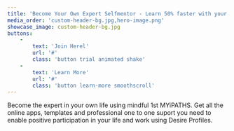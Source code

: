 ```yaml
---
title: 'Become Your Own Expert Selfmentor - Learn 50% faster with your Doubtless Self from your experiences in life & work'
media_order: 'custom-header-bg.jpg,hero-image.png'
showcase_image: custom-header-bg.jpg
buttons:
    -
        text: 'Join Herel'
        url: '#'
        class: 'button trial animated shake'
    -
        text: 'Learn More'
        url: '#'
        class: 'button learn-more smoothscroll'
---
```


Become the expert in your own life using mindful 1st MYiPATHS. Get all the online apps, templates and professional one to one suport you need to enable positive participation in your life and work using Desire Profiles.

